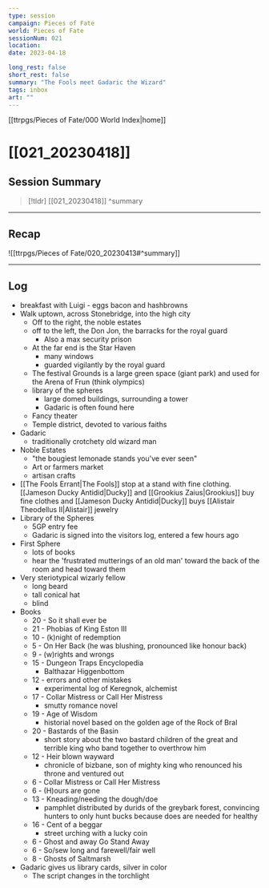 ```yaml
---
type: session
campaign: Pieces of Fate
world: Pieces of Fate
sessionNum: 021
location: 
date: 2023-04-18

long_rest: false
short_rest: false
summary: "The Fools meet Gadaric the Wizard"
tags: inbox
art: ""
---
```

[[ttrpgs/Pieces of Fate/000 World Index|home]]
# [[021_20230418]]
## Session Summary

 > [!tldr] [[021_20230418]]
>  ^summary

---

## Recap

![[ttrpgs/Pieces of Fate/020_20230413#^summary]]


---

## Log
- breakfast with Luigi - eggs bacon and hashbrowns
- Walk uptown, across Stonebridge, into the high city
	- Off to the right, the noble estates
	- off to the left, the Don Jon, the barracks for the royal guard
		- Also a max security prison
	- At the far end is the Star Haven
		- many windows
		- guarded vigilantly by the royal guard
	- The festival Grounds is  a large green space (giant park) and used for the Arena of Frun (think olympics)
	- library of the spheres
		- large domed buildings, surrounding a tower
		- Gadaric is often found here
	- Fancy theater
	- Temple district, devoted to various faiths
- Gadaric
	- traditionally crotchety old wizard man
- Noble Estates
	- "the bougiest lemonade stands you've ever seen"
	- Art or farmers market
	- artisan crafts
- [[The Fools Errant|The Fools]] stop at a stand with fine clothing.  [[Jameson Ducky Antidid|Ducky]] and [[Grookius Zaius|Grookius]] buy fine clothes and [[Jameson Ducky Antidid|Ducky]] buys [[Alistair Theodellus II|Alistair]] jewelry
- Library of the Spheres
	- 5GP entry fee
	- Gadaric is signed into the visitors log, entered a few hours ago
- First Sphere
	- lots of books
	- hear the 'frustrated mutterings of an old man' toward the back of the room and head toward them
- Very steriotypical wizarly fellow
	- long beard
	- tall conical hat
	- blind
- Books
	- 20 -  So it shall ever be
	- 21 - Phobias of King Eston III
	- 10 - (k)night of redemption
	- 5 - On Her Back (he was blushing, pronounced like honour back)
	- 9 - (w)rights and wrongs
	- 15 - Dungeon Traps Encyclopedia
		- Balthazar Higgenbottom
	- 12 - errors and other mistakes
		- experimental log of Keregnok, alchemist
	- 17 - Collar Mistress or Call Her Mistress
		- smutty romance novel
	- 19 - Age of Wisdom
		- historial novel based on the golden age of the Rock of Bral
	- 20 - Bastards of the Basin
		- short story about the two bastard children of the great and terrible king who band together to overthrow him
	- 12 - Heir blown wayward
		- chronicle of bizbane, son of mighty  king who renounced his throne and ventured out
	- 6 - Collar Mistress or Call Her Mistress
	- 6 - (H)ours are gone
	- 13 - Kneading/needing the dough/doe
		- pamphlet distributed by durids of the greybark forest, convincing hunters to only hunt bucks because does are needed for healthy 
	- 16 - Cent of a beggar
		- street urching with a lucky coin
	- 6 - Ghost and away Go Stand Away
	- 6 - So/sew long and farewell/fair well
	- 8 - Ghosts of Saltmarsh
- Gadaric gives us library cards, silver in color
	- The script changes in the torchlight